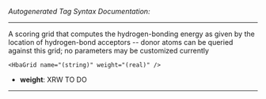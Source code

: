 _Autogenerated Tag Syntax Documentation:_

---
A scoring grid that computes the hydrogen-bonding energy as given by the location of hydrogen-bond acceptors -- donor atoms can be queried against this grid; no parameters may be customized currently

```
<HbaGrid name="(string)" weight="(real)" />
```

-   **weight**: XRW TO DO

---
